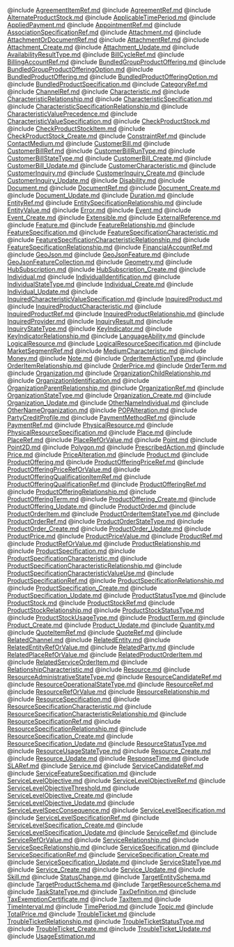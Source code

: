 <!--
    ATTENTION: This file was generated via gradle!
               Do NOT manually edit this file! Any such changes will be overwritten!
-->

@include [AgreementItemRef.md](AgreementItemRef.md)
@include [AgreementRef.md](AgreementRef.md)
@include [AlternateProductStock.md](AlternateProductStock.md)
@include [ApplicableTimePeriod.md](ApplicableTimePeriod.md)
@include [AppliedPayment.md](AppliedPayment.md)
@include [AppointmentRef.md](AppointmentRef.md)
@include [AssociationSpecificationRef.md](AssociationSpecificationRef.md)
@include [Attachment.md](Attachment.md)
@include [AttachmentOrDocumentRef.md](AttachmentOrDocumentRef.md)
@include [AttachmentRef.md](AttachmentRef.md)
@include [Attachment_Create.md](Attachment_Create.md)
@include [Attachment_Update.md](Attachment_Update.md)
@include [AvailabilityResultType.md](AvailabilityResultType.md)
@include [BillCycleRef.md](BillCycleRef.md)
@include [BillingAccountRef.md](BillingAccountRef.md)
@include [BundledGroupProductOffering.md](BundledGroupProductOffering.md)
@include [BundledGroupProductOfferingOption.md](BundledGroupProductOfferingOption.md)
@include [BundledProductOffering.md](BundledProductOffering.md)
@include [BundledProductOfferingOption.md](BundledProductOfferingOption.md)
@include [BundledProductSpecification.md](BundledProductSpecification.md)
@include [CategoryRef.md](CategoryRef.md)
@include [ChannelRef.md](ChannelRef.md)
@include [Characteristic.md](Characteristic.md)
@include [CharacteristicRelationship.md](CharacteristicRelationship.md)
@include [CharacteristicSpecification.md](CharacteristicSpecification.md)
@include [CharacteristicSpecificationRelationship.md](CharacteristicSpecificationRelationship.md)
@include [CharacteristicValuePrecedence.md](CharacteristicValuePrecedence.md)
@include [CharacteristicValueSpecification.md](CharacteristicValueSpecification.md)
@include [CheckProductStock.md](CheckProductStock.md)
@include [CheckProductStockItem.md](CheckProductStockItem.md)
@include [CheckProductStock_Create.md](CheckProductStock_Create.md)
@include [ConstraintRef.md](ConstraintRef.md)
@include [ContactMedium.md](ContactMedium.md)
@include [CustomerBill.md](CustomerBill.md)
@include [CustomerBillRef.md](CustomerBillRef.md)
@include [CustomerBillRunType.md](CustomerBillRunType.md)
@include [CustomerBillStateType.md](CustomerBillStateType.md)
@include [CustomerBill_Create.md](CustomerBill_Create.md)
@include [CustomerBill_Update.md](CustomerBill_Update.md)
@include [CustomerCharacteristic.md](CustomerCharacteristic.md)
@include [CustomerInquiry.md](CustomerInquiry.md)
@include [CustomerInquiry_Create.md](CustomerInquiry_Create.md)
@include [CustomerInquiry_Update.md](CustomerInquiry_Update.md)
@include [Disability.md](Disability.md)
@include [Document.md](Document.md)
@include [DocumentRef.md](DocumentRef.md)
@include [Document_Create.md](Document_Create.md)
@include [Document_Update.md](Document_Update.md)
@include [Duration.md](Duration.md)
@include [EntityRef.md](EntityRef.md)
@include [EntitySpecificationRelationship.md](EntitySpecificationRelationship.md)
@include [EntityValue.md](EntityValue.md)
@include [Error.md](Error.md)
@include [Event.md](Event.md)
@include [Event_Create.md](Event_Create.md)
@include [Extensible.md](Extensible.md)
@include [ExternalReference.md](ExternalReference.md)
@include [Feature.md](Feature.md)
@include [FeatureRelationship.md](FeatureRelationship.md)
@include [FeatureSpecification.md](FeatureSpecification.md)
@include [FeatureSpecificationCharacteristic.md](FeatureSpecificationCharacteristic.md)
@include [FeatureSpecificationCharacteristicRelationship.md](FeatureSpecificationCharacteristicRelationship.md)
@include [FeatureSpecificationRelationship.md](FeatureSpecificationRelationship.md)
@include [FinancialAccountRef.md](FinancialAccountRef.md)
@include [GeoJson.md](GeoJson.md)
@include [GeoJsonFeature.md](GeoJsonFeature.md)
@include [GeoJsonFeatureCollection.md](GeoJsonFeatureCollection.md)
@include [Geometry.md](Geometry.md)
@include [HubSubscription.md](HubSubscription.md)
@include [HubSubscription_Create.md](HubSubscription_Create.md)
@include [Individual.md](Individual.md)
@include [IndividualIdentification.md](IndividualIdentification.md)
@include [IndividualStateType.md](IndividualStateType.md)
@include [Individual_Create.md](Individual_Create.md)
@include [Individual_Update.md](Individual_Update.md)
@include [InquiredCharacteristicValueSpecification.md](InquiredCharacteristicValueSpecification.md)
@include [InquiredProduct.md](InquiredProduct.md)
@include [InquiredProductCharacteristic.md](InquiredProductCharacteristic.md)
@include [InquiredProductRef.md](InquiredProductRef.md)
@include [InquiredProductRelationship.md](InquiredProductRelationship.md)
@include [InquiredProvider.md](InquiredProvider.md)
@include [InquiryResult.md](InquiryResult.md)
@include [InquiryStateType.md](InquiryStateType.md)
@include [KeyIndicator.md](KeyIndicator.md)
@include [KeyIndicatorRelationship.md](KeyIndicatorRelationship.md)
@include [LanguageAbility.md](LanguageAbility.md)
@include [LogicalResource.md](LogicalResource.md)
@include [LogicalResourceSpecification.md](LogicalResourceSpecification.md)
@include [MarketSegmentRef.md](MarketSegmentRef.md)
@include [MediumCharacteristic.md](MediumCharacteristic.md)
@include [Money.md](Money.md)
@include [Note.md](Note.md)
@include [OrderItemActionType.md](OrderItemActionType.md)
@include [OrderItemRelationship.md](OrderItemRelationship.md)
@include [OrderPrice.md](OrderPrice.md)
@include [OrderTerm.md](OrderTerm.md)
@include [Organization.md](Organization.md)
@include [OrganizationChildRelationship.md](OrganizationChildRelationship.md)
@include [OrganizationIdentification.md](OrganizationIdentification.md)
@include [OrganizationParentRelationship.md](OrganizationParentRelationship.md)
@include [OrganizationRef.md](OrganizationRef.md)
@include [OrganizationStateType.md](OrganizationStateType.md)
@include [Organization_Create.md](Organization_Create.md)
@include [Organization_Update.md](Organization_Update.md)
@include [OtherNameIndividual.md](OtherNameIndividual.md)
@include [OtherNameOrganization.md](OtherNameOrganization.md)
@include [POPAlteration.md](POPAlteration.md)
@include [PartyCreditProfile.md](PartyCreditProfile.md)
@include [PaymentMethodRef.md](PaymentMethodRef.md)
@include [PaymentRef.md](PaymentRef.md)
@include [PhysicalResource.md](PhysicalResource.md)
@include [PhysicalResourceSpecification.md](PhysicalResourceSpecification.md)
@include [Place.md](Place.md)
@include [PlaceRef.md](PlaceRef.md)
@include [PlaceRefOrValue.md](PlaceRefOrValue.md)
@include [Point.md](Point.md)
@include [Point2D.md](Point2D.md)
@include [Polygon.md](Polygon.md)
@include [PrescribedAction.md](PrescribedAction.md)
@include [Price.md](Price.md)
@include [PriceAlteration.md](PriceAlteration.md)
@include [Product.md](Product.md)
@include [ProductOffering.md](ProductOffering.md)
@include [ProductOfferingPriceRef.md](ProductOfferingPriceRef.md)
@include [ProductOfferingPriceRefOrValue.md](ProductOfferingPriceRefOrValue.md)
@include [ProductOfferingQualificationItemRef.md](ProductOfferingQualificationItemRef.md)
@include [ProductOfferingQualificationRef.md](ProductOfferingQualificationRef.md)
@include [ProductOfferingRef.md](ProductOfferingRef.md)
@include [ProductOfferingRelationship.md](ProductOfferingRelationship.md)
@include [ProductOfferingTerm.md](ProductOfferingTerm.md)
@include [ProductOffering_Create.md](ProductOffering_Create.md)
@include [ProductOffering_Update.md](ProductOffering_Update.md)
@include [ProductOrder.md](ProductOrder.md)
@include [ProductOrderItem.md](ProductOrderItem.md)
@include [ProductOrderItemStateType.md](ProductOrderItemStateType.md)
@include [ProductOrderRef.md](ProductOrderRef.md)
@include [ProductOrderStateType.md](ProductOrderStateType.md)
@include [ProductOrder_Create.md](ProductOrder_Create.md)
@include [ProductOrder_Update.md](ProductOrder_Update.md)
@include [ProductPrice.md](ProductPrice.md)
@include [ProductPriceValue.md](ProductPriceValue.md)
@include [ProductRef.md](ProductRef.md)
@include [ProductRefOrValue.md](ProductRefOrValue.md)
@include [ProductRelationship.md](ProductRelationship.md)
@include [ProductSpecification.md](ProductSpecification.md)
@include [ProductSpecificationCharacteristic.md](ProductSpecificationCharacteristic.md)
@include [ProductSpecificationCharacteristicRelationship.md](ProductSpecificationCharacteristicRelationship.md)
@include [ProductSpecificationCharacteristicValueUse.md](ProductSpecificationCharacteristicValueUse.md)
@include [ProductSpecificationRef.md](ProductSpecificationRef.md)
@include [ProductSpecificationRelationship.md](ProductSpecificationRelationship.md)
@include [ProductSpecification_Create.md](ProductSpecification_Create.md)
@include [ProductSpecification_Update.md](ProductSpecification_Update.md)
@include [ProductStatusType.md](ProductStatusType.md)
@include [ProductStock.md](ProductStock.md)
@include [ProductStockRef.md](ProductStockRef.md)
@include [ProductStockRelationship.md](ProductStockRelationship.md)
@include [ProductStockStatusType.md](ProductStockStatusType.md)
@include [ProductStockUsageType.md](ProductStockUsageType.md)
@include [ProductTerm.md](ProductTerm.md)
@include [Product_Create.md](Product_Create.md)
@include [Product_Update.md](Product_Update.md)
@include [Quantity.md](Quantity.md)
@include [QuoteItemRef.md](QuoteItemRef.md)
@include [QuoteRef.md](QuoteRef.md)
@include [RelatedChannel.md](RelatedChannel.md)
@include [RelatedEntity.md](RelatedEntity.md)
@include [RelatedEntityRefOrValue.md](RelatedEntityRefOrValue.md)
@include [RelatedParty.md](RelatedParty.md)
@include [RelatedPlaceRefOrValue.md](RelatedPlaceRefOrValue.md)
@include [RelatedProductOrderItem.md](RelatedProductOrderItem.md)
@include [RelatedServiceOrderItem.md](RelatedServiceOrderItem.md)
@include [RelationshipCharacteristic.md](RelationshipCharacteristic.md)
@include [Resource.md](Resource.md)
@include [ResourceAdministrativeStateType.md](ResourceAdministrativeStateType.md)
@include [ResourceCandidateRef.md](ResourceCandidateRef.md)
@include [ResourceOperationalStateType.md](ResourceOperationalStateType.md)
@include [ResourceRef.md](ResourceRef.md)
@include [ResourceRefOrValue.md](ResourceRefOrValue.md)
@include [ResourceRelationship.md](ResourceRelationship.md)
@include [ResourceSpecification.md](ResourceSpecification.md)
@include [ResourceSpecificationCharacteristic.md](ResourceSpecificationCharacteristic.md)
@include [ResourceSpecificationCharacteristicRelationship.md](ResourceSpecificationCharacteristicRelationship.md)
@include [ResourceSpecificationRef.md](ResourceSpecificationRef.md)
@include [ResourceSpecificationRelationship.md](ResourceSpecificationRelationship.md)
@include [ResourceSpecification_Create.md](ResourceSpecification_Create.md)
@include [ResourceSpecification_Update.md](ResourceSpecification_Update.md)
@include [ResourceStatusType.md](ResourceStatusType.md)
@include [ResourceUsageStateType.md](ResourceUsageStateType.md)
@include [Resource_Create.md](Resource_Create.md)
@include [Resource_Update.md](Resource_Update.md)
@include [ResponseTime.md](ResponseTime.md)
@include [SLARef.md](SLARef.md)
@include [Service.md](Service.md)
@include [ServiceCandidateRef.md](ServiceCandidateRef.md)
@include [ServiceFeatureSpecification.md](ServiceFeatureSpecification.md)
@include [ServiceLevelObjective.md](ServiceLevelObjective.md)
@include [ServiceLevelObjectiveRef.md](ServiceLevelObjectiveRef.md)
@include [ServiceLevelObjectiveThreshold.md](ServiceLevelObjectiveThreshold.md)
@include [ServiceLevelObjective_Create.md](ServiceLevelObjective_Create.md)
@include [ServiceLevelObjective_Update.md](ServiceLevelObjective_Update.md)
@include [ServiceLevelSpecConsequence.md](ServiceLevelSpecConsequence.md)
@include [ServiceLevelSpecification.md](ServiceLevelSpecification.md)
@include [ServiceLevelSpecificationRef.md](ServiceLevelSpecificationRef.md)
@include [ServiceLevelSpecification_Create.md](ServiceLevelSpecification_Create.md)
@include [ServiceLevelSpecification_Update.md](ServiceLevelSpecification_Update.md)
@include [ServiceRef.md](ServiceRef.md)
@include [ServiceRefOrValue.md](ServiceRefOrValue.md)
@include [ServiceRelationship.md](ServiceRelationship.md)
@include [ServiceSpecRelationship.md](ServiceSpecRelationship.md)
@include [ServiceSpecification.md](ServiceSpecification.md)
@include [ServiceSpecificationRef.md](ServiceSpecificationRef.md)
@include [ServiceSpecification_Create.md](ServiceSpecification_Create.md)
@include [ServiceSpecification_Update.md](ServiceSpecification_Update.md)
@include [ServiceStateType.md](ServiceStateType.md)
@include [Service_Create.md](Service_Create.md)
@include [Service_Update.md](Service_Update.md)
@include [Skill.md](Skill.md)
@include [StatusChange.md](StatusChange.md)
@include [TargetEntitySchema.md](TargetEntitySchema.md)
@include [TargetProductSchema.md](TargetProductSchema.md)
@include [TargetResourceSchema.md](TargetResourceSchema.md)
@include [TaskStateType.md](TaskStateType.md)
@include [TaxDefinition.md](TaxDefinition.md)
@include [TaxExemptionCertificate.md](TaxExemptionCertificate.md)
@include [TaxItem.md](TaxItem.md)
@include [TimeInterval.md](TimeInterval.md)
@include [TimePeriod.md](TimePeriod.md)
@include [Topic.md](Topic.md)
@include [TotalPrice.md](TotalPrice.md)
@include [TroubleTicket.md](TroubleTicket.md)
@include [TroubleTicketRelationship.md](TroubleTicketRelationship.md)
@include [TroubleTicketStatusType.md](TroubleTicketStatusType.md)
@include [TroubleTicket_Create.md](TroubleTicket_Create.md)
@include [TroubleTicket_Update.md](TroubleTicket_Update.md)
@include [UsageEstimation.md](UsageEstimation.md)
